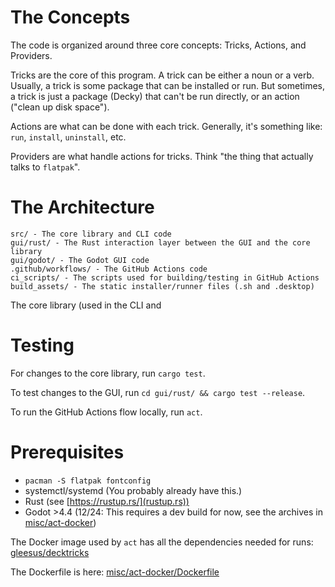 # The Concepts
The code is organized around three core concepts: Tricks, Actions, and Providers.

Tricks are the core of this program. A trick can be either a noun or a verb. Usually, a trick is some package that can be installed or run. But sometimes, a trick is just a package (Decky) that can't be run directly, or an action ("clean up disk space").

Actions are what can be done with each trick. Generally, it's something like: `run`, `install`, `uninstall`, etc.

Providers are what handle actions for tricks. Think "the thing that actually talks to `flatpak`".

# The Architecture
```
src/ - The core library and CLI code
gui/rust/ - The Rust interaction layer between the GUI and the core library
gui/godot/ - The Godot GUI code
.github/workflows/ - The GitHub Actions code
ci_scripts/ - The scripts used for building/testing in GitHub Actions
build_assets/ - The static installer/runner files (.sh and .desktop)
```
The core library (used in the CLI and 

# Testing
For changes to the core library, run `cargo test`.

To test changes to the GUI, run `cd gui/rust/ && cargo test --release`.

To run the GitHub Actions flow locally, run `act`.

# Prerequisites
* `pacman -S flatpak fontconfig`
* systemctl/systemd (You probably already have this.)
* Rust (see [https://rustup.rs/](rustup.rs))
* Godot >4.4 (12/24: This requires a dev build for now, see the archives in [misc/act-docker](./misc/act-docker))

The Docker image used by `act` has all the dependencies needed for runs: [gleesus/decktricks](https://hub.docker.com/r/gleesus/decktricks)

The Dockerfile is here: [misc/act-docker/Dockerfile](./misc/act-docker/Dockerfile)
